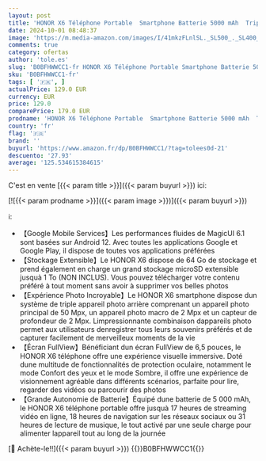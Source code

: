 ```yaml
---
layout: post
title: 'HONOR X6 Téléphone Portable  Smartphone Batterie 5000 mAh  Triple Caméra 50 MP  Double SIM 6 5 Pouces  4 + 64 Go  Stockage Extensible 1 to  Android 12 Applis Google intégrées  Noir'
date: 2024-10-01 08:48:37
image: 'https://m.media-amazon.com/images/I/41mkzFLnlSL._SL500_._SL400_.jpg'
comments: true
category: ofertas
author: 'tole.es'
slug: 'B0BFHWWCC1-fr HONOR X6 Téléphone Portable Smartphone Batterie 5000 mAh...'
sku: 'B0BFHWWCC1-fr'
tags: [ '🇫🇷', ]
actualPrice: 129.0 EUR
currency: EUR
price: 129.0
comparePrice: 179.0 EUR
prodname: 'HONOR X6 Téléphone Portable  Smartphone Batterie 5000 mAh  Triple Caméra 50 MP  Double SIM 6 5 Pouces  4 + 64 Go  Stockage Extensible 1 to  Android 12 Applis Google intégrées  Noir'
country: 'fr'
flag: '🇫🇷'
brand: ''
buyurl: 'https://www.amazon.fr/dp/B0BFHWWCC1/?tag=tolees0d-21'
descuento: '27.93'
average: '125.534615384615'
---
```


C'est en vente [{{< param title >}}]({{< param buyurl >}}) ici:

[![{{< param prodname >}}]({{< param image >}})]({{< param buyurl >}})

ℹ️:

- 【Google Mobile Services】Les performances fluides de MagicUI 6.1 sont basées sur Android 12. Avec toutes les applications Google et Google Play, il dispose de toutes vos applications préférées
- 【Stockage Extensible】Le HONOR X6 dispose de 64 Go de stockage et prend également en charge un grand stockage microSD extensible jusquà 1 To (NON INCLUS). Vous pouvez télécharger votre contenu préféré à tout moment sans avoir à supprimer vos belles photos
- 【Expérience Photo Incroyable】Le HONOR X6 smartphone dispose dun système de triple appareil photo arrière comprenant un appareil photo principal de 50 Mpx, un appareil photo macro de 2 Mpx et un capteur de profondeur de 2 Mpx. Limpressionnante combinaison dappareils photo permet aux utilisateurs denregistrer tous leurs souvenirs préférés et de capturer facilement de merveilleux moments de la vie
- 【Écran FullView】Bénéficiant dun écran FullView de 6,5 pouces, le HONOR X6 téléphone offre une expérience visuelle immersive. Doté dune multitude de fonctionnalités de protection oculaire, notamment le mode Confort des yeux et le mode Sombre, il offre une expérience de visionnement agréable dans différents scénarios, parfaite pour lire, regarder des vidéos ou parcourir des photos
- 【Grande Autonomie de Batterie】Équipé dune batterie de 5 000 mAh, le HONOR X6 téléphone portable offre jusquà 17 heures de streaming vidéo en ligne, 18 heures de navigation sur les réseaux sociaux ou 31 heures de lecture de musique, le tout activé par une seule charge pour alimenter lappareil tout au long de la journée

[🛒 Achète-le!!]({{< param buyurl >}})
{{<world>}}B0BFHWWCC1{{</world>}}
